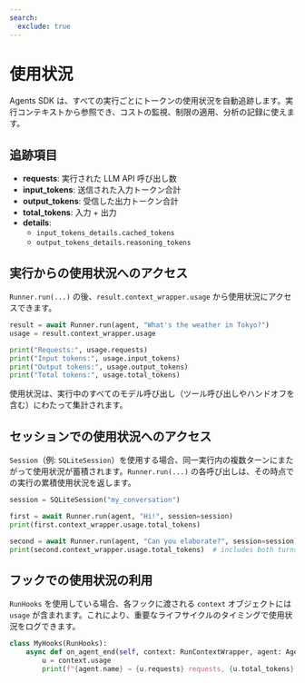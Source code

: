 ```yaml
---
search:
  exclude: true
---
```

# 使用状況

Agents SDK は、すべての実行ごとにトークンの使用状況を自動追跡します。実行コンテキストから参照でき、コストの監視、制限の適用、分析の記録に使えます。

## 追跡項目

- **requests**: 実行された LLM API 呼び出し数
- **input_tokens**: 送信された入力トークン合計
- **output_tokens**: 受信した出力トークン合計
- **total_tokens**: 入力 + 出力
- **details**:
  - `input_tokens_details.cached_tokens`
  - `output_tokens_details.reasoning_tokens`

## 実行からの使用状況へのアクセス

`Runner.run(...)` の後、`result.context_wrapper.usage` から使用状況にアクセスできます。

```python
result = await Runner.run(agent, "What's the weather in Tokyo?")
usage = result.context_wrapper.usage

print("Requests:", usage.requests)
print("Input tokens:", usage.input_tokens)
print("Output tokens:", usage.output_tokens)
print("Total tokens:", usage.total_tokens)
```

使用状況は、実行中のすべてのモデル呼び出し（ツール呼び出しやハンドオフを含む）にわたって集計されます。

## セッションでの使用状況へのアクセス

`Session`（例: `SQLiteSession`）を使用する場合、同一実行内の複数ターンにまたがって使用状況が蓄積されます。`Runner.run(...)` の各呼び出しは、その時点での実行の累積使用状況を返します。

```python
session = SQLiteSession("my_conversation")

first = await Runner.run(agent, "Hi!", session=session)
print(first.context_wrapper.usage.total_tokens)

second = await Runner.run(agent, "Can you elaborate?", session=session)
print(second.context_wrapper.usage.total_tokens)  # includes both turns
```

## フックでの使用状況の利用

`RunHooks` を使用している場合、各フックに渡される `context` オブジェクトには `usage` が含まれます。これにより、重要なライフサイクルのタイミングで使用状況をログできます。

```python
class MyHooks(RunHooks):
    async def on_agent_end(self, context: RunContextWrapper, agent: Agent, output: Any) -> None:
        u = context.usage
        print(f"{agent.name} → {u.requests} requests, {u.total_tokens} total tokens")
```